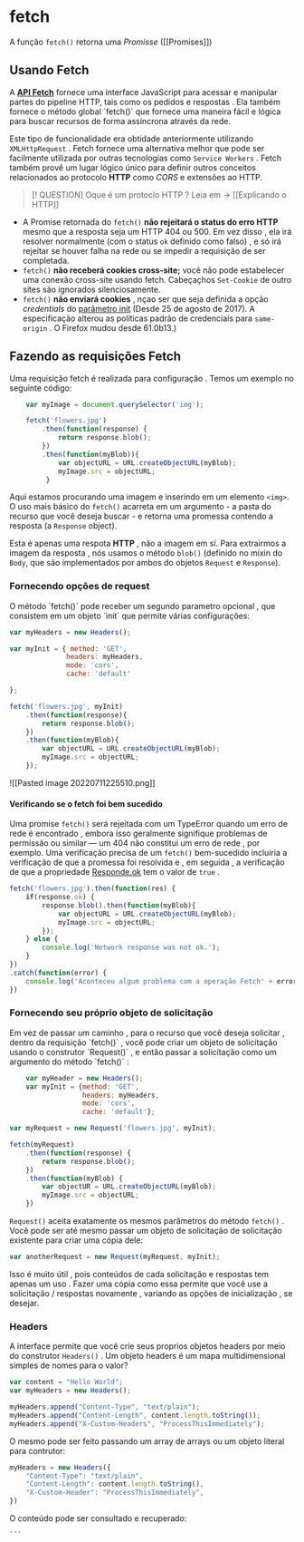 #                         fetch

A função ``fetch()`` retorna uma _Promisse_ ([[Promises]]) 

<h2>Usando Fetch</h2>
A <u><b>API Fetch</b></u> fornece uma interface JavaScript para acessar e manipular partes do pipeline HTTP, tais como os pedidos e respostas . Ela também  fornece o método global `fetch()` que fornece uma maneira fácil e lógica para buscar recursos de forma assíncrona através da rede.


Este tipo de funcionalidade era obtidade anteriormente utilizando `XMLHttpRequest` . Fetch fornece uma alternativa melhor que pode ser facilmente utilizada por outras tecnologias como `Service Workers` . Fetch também provê um lugar lógico único para definir outros conceitos relacionados ao protocolo __HTTP__ como _CORS_ e extensões ao HTTP.

>[! QUESTION]
>Oque é um protoclo HTTP ?
>Leia em -> [[Explicando o HTTP]]

- A Promise retornada do `fetch()` __não rejeitará o status do erro HTTP__ mesmo que a resposta seja um HTTP 404 ou 500. Em vez disso , ela irá resolver normalmente (com o status `ok` definido como falso) , e só irá rejeitar se houver falha na rede ou se impedir a requisição de ser completada.
- `fetch()` __não receberá cookies cross-site;__ você não pode estabelecer uma conexão cross-site usando fetch. Cabeçaçhos `Set-Cookie` de outro sites são ignorados silenciosamente.
- `fetch()` __não enviará cookies__ , nçao ser que seja definida a opção _credentials_ do <u>parâmetro init</u> (Desde 25 de agosto de 2017). A especificação alterou as políticas padrão de credenciais para `same-origin` . O Firefox mudou desde 61.0b13.)


<h2> Fazendo as requisições Fetch </h2>
 Uma requisição fetch é realizada para configuração . Temos um exemplo no seguinte código:

```javascript
	var myImage = document.querySelector('img');

	fetch('flowers.jpg')
		.then(function(response) {
			return response.blob();
		})
		.then(function(myBlob)){
			var objectURL = URL.createObjectURL(myBlob);
			myImage.src = objectURL;	
		 }
```

Aqui estamos procurando uma imagem e inserindo em um elemento `<img>`. O uso mais básico do `fetch()` acarreta em um argumento - a pasta do recurso que você deseja buscar - e retorna uma promessa contendo a resposta (a `Response` object).

Esta é apenas uma respota __HTTP__ , não a imagem em sí. Para extrairmos a imagem da resposta , nós usamos o método `blob()` (definido no mixin do `Body`, que são implementados por ambos do objetos `Request` e `Response`).


<h3> Fornecendo opções de request </h3>
O método `fetch()` pode receber um segundo parametro opcional , que consistem em um objeto `init` que permite várias configurações:

```javascript
var myHeaders = new Headers();

var myInit = { method: 'GET',
			  headers: myHeaders,
			  mode: 'cors',
			  cache: 'default'

};

fetch('flowers.jpg', myInit)
	.then(function(response){
		return response.blob();
	})
	.then(function(myBlob){
		var objectURL = URL.createObjectURL(myBlob);
		myImage.src = objectURL;
	});
```

![[Pasted image 20220711225510.png]]
#### Verificando se o fetch foi bem sucedido

Uma promise `fetch()` será rejeitada com um TypeError quando um erro de rede é encontrado , embora isso geralmente signifique problemas de permissão ou similar — um 404 não constitui um erro de rede , por exemplo. Uma verificação precisa de um `fetch()` bem-sucedido incluiria a verificação de que a promessa foi resolvida e , em seguida , a verificação de que a propriedade <u>Responde.ok</u> tem o valor de `true` .

```javascript
fetch('flowers.jpg').then(function(res) {
	if(response.ok) {
		response.blob().then(function(myBlob){
			var objectURL = URL.createObjectURL(myBlob);
			myImage.src = objectURL;
		});
	} else {
		console.log('Network response was not ok.');
	}
})
.catch(function(error) {
	console.log('Aconteceu algum problema com a operação Fetch' + error.message);
})
```

<h3> Fornecendo seu próprio objeto de solicitação</h3>
Em vez de passar um caminho , para o recurso que você deseja solicitar , dentro da requisição `fetch()` , você pode criar um objeto de solicitação usando o construtor `Request()` , e então passar a solicitação como um argumento do método `fetch()` :

```javascript
	var myHeader = new Headers();
	var myInit = {method: 'GET',
			      headers: myHeaders,
			      mode: 'cors',
			      cache: 'default'};	

var myRequest = new Request('flowers.jpg', myInit);

fetch(myRequest)
	.then(function(response) {
		return response.blob();
	})
	.then(function(myBlob) {
		var objectUR = URL.createObjectURL(myBlob);
		myImage.src = objectURL;
	})
```

``Request()`` aceita exatamente os mesmos parâmetros do método `fetch()` . Você pode ser até mesmo passar um objeto de solicitação de solicitação existente para criar uma cópia dele:

```javascript
var anotherRequest = new Request(myRequest, myInit);
```

Isso é muito útil , pois conteúdos de cada solicitação e respostas tem apenas um uso . Fazer uma cópia como essa permite que você use a solicitação / respostas novamente , variando as opções de inicialização , se desejar.

###                                  Headers
A interface permite que você crie seus proprios objetos headers por meio do construtor `Headers()` . Um objeto headers é um mapa multidimensional simples de nomes para o valor?

```javascript
var content = "Hello World";
var myHeaders = new Headers();

myHeaders.append("Content-Type", "text/plain");
myHeaders.append("Content-Length", content.length.toString());
myHeaders.append("X-Custom-Headers", "ProcessThisImmediately");
```

O mesmo pode ser feito passando um array de arrays ou um objeto literal para contrutor:

```javascript
myHeaders = new Headers({
	"Content-Type": "text/plain",
	"Content-Length": content.length.toString(),
	"X-Custom-Header": "ProcessThisImmediately",
})
```

O conteúdo pode ser consultado e recuperado:

````
```